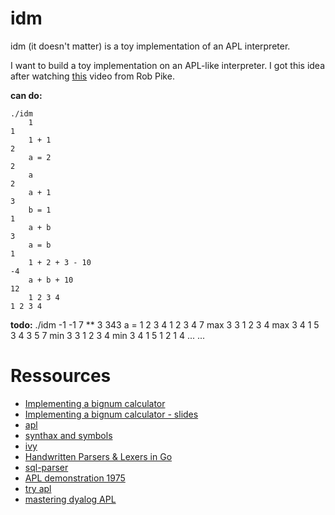 # idm

idm (it doesn't matter) is a toy implementation of an APL interpreter.

I want to build a toy implementation on an APL-like interpreter. I got this idea after watching [this](https://www.youtube.com/watch?v=PXoG0WX0r_E) video from Rob Pike.

**can do:**

    ./idm
        1
    1
        1 + 1
    2
        a = 2
    2
        a
    2
        a + 1
    3
        b = 1
    1
        a + b
    3
        a = b
    1
        1 + 2 + 3 - 10
    -4
        a + b + 10
    12
        1 2 3 4
    1 2 3 4


**todo:**
    ./idm
	-1
    -1
      	7 ** 3
    343
	a = 1 2 3 4
    1 2 3 4
      	7 max 3
    3
	1 2 3 4 max 3 4 1 5
    3 4 3 5
      	7 min 3
    3
	1 2 3 4 min 3 4 1 5
    1 2 1 4
    ...
    ...

Ressources
=====
* [Implementing a bignum calculator](https://www.youtube.com/watch?v=PXoG0WX0r_E)
* [Implementing a bignum calculator - slides](http://go-talks.appspot.com/github.com/robpike/ivy/talks/ivy.slide#1)
* [apl](http://en.wikipedia.org/wiki/APL_%28programming_language%29)
* [synthax and symbols](http://en.wikipedia.org/wiki/APL_syntax_and_symbols)
* [ivy](http://godoc.org/robpike.io/ivy)
* [Handwritten Parsers & Lexers in Go](http://blog.gopheracademy.com/advent-2014/parsers-lexers/)
* [sql-parser](https://github.com/benbjohnson/sql-parser)
* [APL demonstration 1975](https://www.youtube.com/watch?v=_DTpQ4Kk2wA&list=WL&index=13)
* [try apl](http://tryapl.org/)
* [mastering dyalog APL](http://www.dyalog.com/uploads/documents/MasteringDyalogAPL.pdf)

